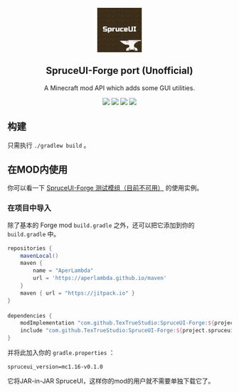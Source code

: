 <p align="center">
 <img width="100px" src="src/main/resources/icon.png" align="center" alt="SpruceUI-Forge port(Unofficial) Logo" />
 <h2 align="center">SpruceUI-Forge port (Unofficial)</h2>
 <p align="center">A Minecraft mod API which adds some GUI utilities.</p>
 <p align="center">
    <a title="Java 17" target="_blank"><img src="https://img.shields.io/badge/language-Java%2017-9B599A.svg?style=flat-square"></a>
    <a title="GitHub license" target="_blank" href="https://github.com/TexTrueStudio/SpruceUI/blob/ef21df009c38b34435a1b8e91c9b7a17f27cd5c3/LICENSE"><img src="https://img.shields.io/github/license/LambdAurora/SpruceUI?style=flat-square"></a>
    <a title="Environment: Client" target="_blank"><img src="https://img.shields.io/badge/environment-client-1976d2?style=flat-square"></a>
    <a title="Mod loader: Forge" target="_blank"><img src="https://img.shields.io/badge/Modloader-Forge-blue?style=flat-square"></a>
</p>

## 构建

只需执行 `./gradlew build` 。

## 在MOD内使用

你可以看一下 [SpruceUI-Forge 测试模组（目前不可用）](https://github.com/LambdAurora/SpruceUI/tree/1.16/src/testmod) 的使用实例。

### 在项目中导入

除了基本的 Forge mod `build.gradle` 之外，还可以把它添加到你的 `build.gradle` 中。

```groovy
repositories {
    mavenLocal()
    maven {
        name = "AperLambda"
        url = 'https://aperlambda.github.io/maven'
    }
    maven { url = "https://jitpack.io" }
}

dependencies {
    modImplementation "com.github.TexTrueStudio:SpruceUI-Forge:${project.spruceui_version}"
    include "com.github.TexTrueStudio:SpruceUI-Forge:${project.spruceui_version}"
}
```

并将此加入你的 `gradle.properties` ：

```properties
spruceui_version=mc1.16-v0.1.0
```

它将JAR-in-JAR SpruceUI，这样你的mod的用户就不需要单独下载它了。
